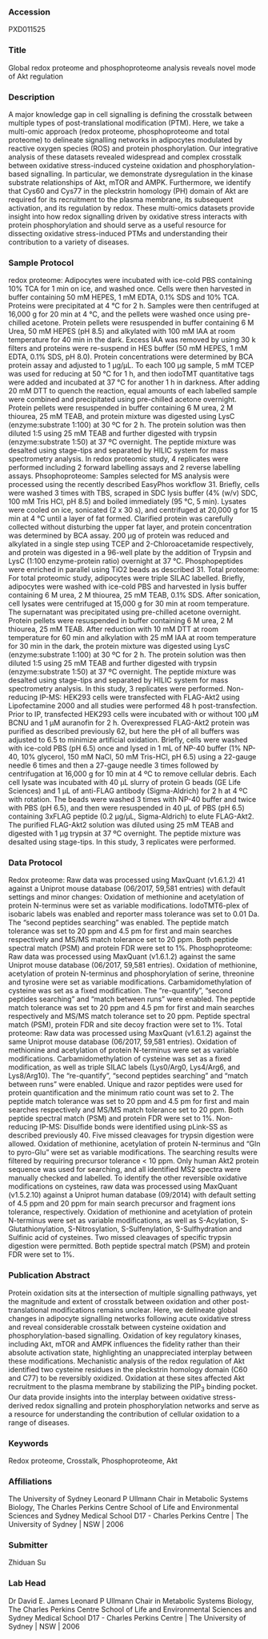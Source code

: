 ### Accession
PXD011525

### Title
Global redox proteome and phosphoproteome analysis reveals novel mode of Akt regulation

### Description
A major knowledge gap in cell signalling is defining the crosstalk between multiple types of post-translational modification (PTM). Here, we take a multi-omic approach (redox proteome, phosphoproteome and total proteome) to delineate signalling networks in adipocytes modulated by reactive oxygen species (ROS) and protein phosphorylation. Our integrative analysis of these datasets revealed widespread and complex crosstalk between oxidative stress-induced cysteine oxidation and phosphorylation-based signalling. In particular, we demonstrate dysregulation in the kinase substrate relationships of Akt, mTOR and AMPK. Furthermore, we identify that Cys60 and Cys77 in the pleckstrin homology (PH) domain of Akt are required for its recruitment to the plasma membrane, its subsequent activation, and its regulation by redox. These multi-omics datasets provide insight into how redox signalling driven by oxidative stress interacts with protein phosphorylation and should serve as a useful resource for dissecting oxidative stress-induced PTMs and understanding their contribution to a variety of diseases.

### Sample Protocol
redox proteome: Adipocytes were incubated with ice-cold PBS containing 10% TCA for 1 min on ice, and washed once. Cells were then harvested in buffer containing 50 mM HEPES, 1 mM EDTA, 0.1% SDS and 10% TCA. Proteins were precipitated at 4 °C for 2 h. Samples were then centrifuged at 16,000 g for 20 min at 4 °C, and the pellets were washed once using pre-chilled acetone. Protein pellets were resuspended in buffer containing 6 M Urea, 50 mM HEPES (pH 8.5) and alkylated with 100 mM IAA at room temperature for 40 min in the dark. Excess IAA was removed by using 30 k filters and proteins were re-suspend in HES buffer (50 mM HEPES, 1 mM EDTA, 0.1% SDS, pH 8.0). Protein concentrations were determined by BCA protein assay and adjusted to 1 μg/μL. To each 100 μg sample, 5 mM TCEP was used for reducing at 50 °C for 1 h, and then iodoTMT quantitative tags were added and incubated at 37 °C for another 1 h in darkness. After adding 20 mM DTT to quench the reaction, equal amounts of each labelled sample were combined and precipitated using pre-chilled acetone overnight. Protein pellets were resuspended in buffer containing 6 M urea, 2 M thiourea, 25 mM TEAB, and protein mixture was digested using LysC (enzyme:substrate 1:100) at 30 ºC for 2 h. The protein solution was then diluted 1:5 using 25 mM TEAB and further digested with trypsin (enzyme:substrate 1:50) at 37 ºC overnight. The peptide mixture was desalted using stage-tips and separated by HILIC system for mass spectrometry analysis. In redox proteomic study, 4 replicates were performed including 2 forward labelling assays and 2 reverse labelling assays. Phsophoproteome: Samples selected for MS analysis were processed using the recently described EasyPhos workflow 31. Briefly, cells were washed 3 times with TBS, scraped in SDC lysis buffer (4% (w/v) SDC, 100 mM Tris HCl, pH 8.5) and boiled immediately (95 °C, 5 min). Lysates were cooled on ice, sonicated (2 x 30 s), and centrifuged at 20,000 g for 15 min at 4 °C until a layer of fat formed. Clarified protein was carefully collected without disturbing the upper fat layer, and protein concentration was determined by BCA assay. 200 µg of protein was reduced and alkylated in a single step using TCEP and 2-Chloroacetamide respectively, and protein was digested in a 96-well plate by the addition of Trypsin and LysC (1:100 enzyme-protein ratio) overnight at 37 °C. Phosphopeptides were enriched in parallel using TiO2 beads as described 31. Total proteome: For total proteomic study, adipocytes were triple SILAC labelled. Briefly, adipocytes were washed with ice-cold PBS and harvested in lysis buffer containing 6 M urea, 2 M thiourea, 25 mM TEAB, 0.1% SDS. After sonication, cell lysates were centrifuged at 15,000 g for 30 min at room temperature. The supernatant was precipitated using pre-chilled acetone overnight. Protein pellets were resuspended in buffer containing 6 M urea, 2 M thiourea, 25 mM TEAB. After reduction with 10 mM DTT at room temperature for 60 min and alkylation with 25 mM IAA at room temperature for 30 min in the dark, the protein mixture was digested using LysC (enzyme:substrate 1:100) at 30 ºC for 2 h. The protein solution was then diluted 1:5 using 25 mM TEAB and further digested with trypsin (enzyme:substrate 1:50) at 37 ºC overnight. The peptide mixture was desalted using stage-tips and separated by HILIC system for mass spectrometry analysis. In this study, 3 replicates were performed. Non-reducing IP-MS: HEK293 cells were transfected with FLAG-Akt2 using Lipofectamine 2000 and all studies were performed 48 h post-transfection. Prior to IP, transfected HEK293 cells were incubated with or without 100 μM BCNU and 1 μM auranofin for 2 h. Overexpressed FLAG-Akt2 protein was purified as described previously 62, but here the pH of all buffers was adjusted to 6.5 to minimize artificial oxidation. Briefly, cells were washed with ice-cold PBS (pH 6.5) once and lysed in 1 mL of NP-40 buffer (1% NP-40, 10% glycerol, 150 mM NaCl, 50 mM Tris-HCl, pH 6.5) using a 22-gauge needle 6 times and then a 27-gauge needle 3 times followed by centrifugation at 16,000 g for 10 min at 4 ºC to remove cellular debris. Each cell lysate was incubated with 40 μL slurry of protein G beads (GE Life Sciences) and 1 μL of anti-FLAG antibody (Sigma-Aldrich) for 2 h at 4 ºC with rotation. The beads were washed 3 times with NP-40 buffer and twice with PBS (pH 6.5), and then were resuspended in 40 μL of PBS (pH 6.5) containing 3xFLAG peptide (0.2 μg/μL, Sigma-Aldrich) to elute FLAG-Akt2. The purified FLAG-Akt2 solution was diluted using 25 mM TEAB and digested with 1 μg trypsin at 37 ºC overnight. The peptide mixture was desalted using stage-tips. In this study, 3 replicates were performed.

### Data Protocol
Redox proteome: Raw data was processed using MaxQuant (v1.6.1.2) 41 against a Uniprot mouse database (06/2017, 59,581 entries) with default settings and minor changes: Oxidation of methionine and acetylation of protein N-terminus were set as variable modifications. IodoTMT6-plex of isobaric labels was enabled and reporter mass tolerance was set to 0.01 Da. The “second peptides searching” was enabled. The peptide match tolerance was set to 20 ppm and 4.5 pm for first and main searches respectively and MS/MS match tolerance set to 20 ppm. Both peptide spectral match (PSM) and protein FDR were set to 1%.  Phosphoproteome: Raw data was processed using MaxQuant (v1.6.1.2) against the same Uniprot mouse database (06/2017, 59,581 entries). Oxidation of methionine, acetylation of protein N-terminus and phosphorylation of serine, threonine and tyrosine were set as variable modifications. Carbamidomethylation of cysteine was set as a fixed modification. The “re-quantify”, “second peptides searching” and “match between runs” were enabled. The peptide match tolerance was set to 20 ppm and 4.5 pm for first and main searches respectively and MS/MS match tolerance set to 20 ppm. Peptide spectral match (PSM), protein FDR and site decoy fraction were set to 1%.  Total proteome: Raw data was processed using MaxQuant (v1.6.1.2) against the same Uniprot mouse database (06/2017, 59,581 entries). Oxidation of methionine and acetylation of protein N-terminus were set as variable modifications. Carbamidomethylation of cysteine was set as a fixed modification, as well as triple SILAC labels (Lys0/Arg0, Lys4/Arg6, and Lys8/Arg10). The “re-quantify”, “second peptides searching” and “match between runs” were enabled. Unique and razor peptides were used for protein quantification and the minimum ratio count was set to 2. The peptide match tolerance was set to 20 ppm and 4.5 pm for first and main searches respectively and MS/MS match tolerance set to 20 ppm. Both peptide spectral match (PSM) and protein FDR were set to 1%.  Non-reducing IP-MS: Disulfide bonds were identified using pLink-SS as described previously 40. Five missed cleavages for trypsin digestion were allowed. Oxidation of methionine, acetylation of protein N-terminus and “Gln to pyro-Glu” were set as variable modifications. The searching results were filtered by requiring precursor tolerance < 10 ppm. Only human Akt2 protein sequence was used for searching, and all identified MS2 spectra were manually checked and labelled.  To identify the other reversible oxidative modifications on cysteines, raw data was processed using MaxQuant (v1.5.2.10) against a Uniprot human database (09/2014) with default setting of 4.5 ppm and 20 ppm for main search precursor and fragment ions tolerance, respectively. Oxidation of methionine and acetylation of protein N-terminus were set as variable modifications, as well as S-Acylation, S-Glutathionylation, S-Nitrosylation, S-Sulfenylation, S-Sulfhydration and Sulfinic acid of cysteines. Two missed cleavages of specific trypsin digestion were permitted. Both peptide spectral match (PSM) and protein FDR were set to 1%.

### Publication Abstract
Protein oxidation sits at the intersection of multiple signalling pathways, yet the magnitude and extent of crosstalk between oxidation and other post-translational modifications remains unclear. Here, we delineate global changes in adipocyte signalling networks following acute oxidative stress and reveal considerable crosstalk between cysteine oxidation and phosphorylation-based signalling. Oxidation of key regulatory kinases, including Akt, mTOR and AMPK influences the fidelity rather than their absolute activation state, highlighting an unappreciated interplay between these modifications. Mechanistic analysis of the redox regulation of Akt identified two cysteine residues in the pleckstrin homology domain (C60 and C77) to be reversibly oxidized. Oxidation at these sites affected Akt recruitment to the plasma membrane by stabilizing the PIP<sub>3</sub> binding pocket. Our data provide insights into the interplay between oxidative stress-derived redox signalling and protein phosphorylation networks and serve as a resource for understanding the contribution of cellular oxidation to a range of diseases.

### Keywords
Redox proteome, Crosstalk, Phosphoproteome, Akt

### Affiliations
The University of Sydney
Leonard P Ullmann Chair in Metabolic Systems Biology, The Charles Perkins Centre School of Life and Environmental Sciences and Sydney Medical School D17 - Charles Perkins Centre | The University of Sydney | NSW | 2006

### Submitter
Zhiduan Su

### Lab Head
Dr David E. James
Leonard P Ullmann Chair in Metabolic Systems Biology, The Charles Perkins Centre School of Life and Environmental Sciences and Sydney Medical School D17 - Charles Perkins Centre | The University of Sydney | NSW | 2006


